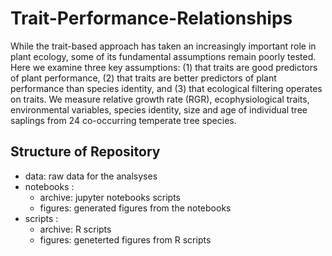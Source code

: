 # Trait-Performance-Relationships

While the trait-based approach has taken an increasingly important role in plant ecology, some of its fundamental assumptions remain poorly tested. Here we examine three key assumptions: (1) that traits are good predictors of plant performance, (2) that traits are better predictors of plant performance than species identity, and (3) that ecological filtering operates on traits. We measure relative growth rate (RGR), ecophysiological traits, environmental variables, species identity, size and age of individual tree saplings from 24 co-occurring temperate tree species.

## Structure of Repository

* data: raw data for the analsyses
* notebooks : 
  * archive: jupyter notebooks scripts
  * figures: generated figures from the notebooks
* scripts : 
  * archive: R scripts
  * figures: geneterted figures from R scripts



